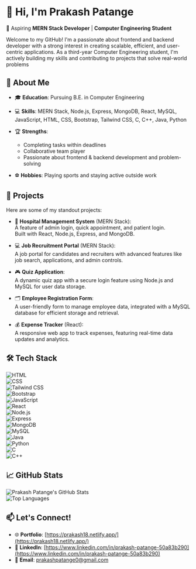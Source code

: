 # 👋 Hi, I'm **Prakash Patange**

🚀 Aspiring **MERN Stack Developer** | **Computer Engineering Student**

Welcome to my GitHub! I'm a passionate about frontend and backend developer with a strong interest in creating scalable, efficient, and user-centric applications. As a third-year Computer Engineering student, I'm actively building my skills and contributing to projects that solve real-world problems

## 🌟 About Me

- 🎓 **Education**: Pursuing B.E. in Computer Engineering

- 💻 **Skills**: MERN Stack, Node.js, Express, MongoDB, React, MySQL, JavaScript, HTML, CSS, Bootstrap, Tailwind CSS, C, C++, Java, Python

- 🏆 **Strengths**:
  - Completing tasks within deadlines
  - Collaborative team player
  - Passionate about frontend & backend development and problem-solving
    
- ⚽ **Hobbies**: Playing sports and staying active outside work

## 💼 Projects

Here are some of my standout projects:

- 📝 **Hospital Management System** (MERN Stack):  
  A feature of admin login, quick appointment, and patient login.  
  Built with React, Node.js, Express, and MongoDB.

- 💻 **Job Recruitment Portal** (MERN Stack):  
  A job portal for candidates and recruiters with advanced features like job search, applications, and admin controls.

- 🎮 **Quiz Application**:  
  A dynamic quiz app with a secure login feature using Node.js and MySQL for user data storage.

- 🗂️ **Employee Registration Form**:  
  A user-friendly form to manage employee data, integrated with a MySQL database for efficient storage and retrieval.

- 💰 **Expense Tracker** (React):  
  A responsive web app to track expenses, featuring real-time data updates and analytics.

## 🛠️ **Tech Stack**

![HTML](https://img.shields.io/badge/HTML-E34F26?style=flat&logo=html5&logoColor=white)  
![CSS](https://img.shields.io/badge/CSS-1572B6?style=flat&logo=css3&logoColor=white)  
![Tailwind CSS](https://img.shields.io/badge/Tailwind%20CSS-06B6D4?style=flat&logo=tailwindcss&logoColor=white)  
![Bootstrap](https://img.shields.io/badge/Bootstrap-7952B3?style=flat&logo=bootstrap&logoColor=white)  
![JavaScript](https://img.shields.io/badge/JavaScript-F7DF1E?style=flat&logo=javascript&logoColor=black)  
![React](https://img.shields.io/badge/React-61DAFB?style=flat&logo=react&logoColor=black)  
![Node.js](https://img.shields.io/badge/Node.js-339933?style=flat&logo=node.js&logoColor=white)  
![Express](https://img.shields.io/badge/Express-000000?style=flat&logo=express&logoColor=white)  
![MongoDB](https://img.shields.io/badge/MongoDB-47A248?style=flat&logo=mongodb&logoColor=white)  
![MySQL](https://img.shields.io/badge/MySQL-4479A1?style=flat&logo=mysql&logoColor=white)  
![Java](https://img.shields.io/badge/Java-007396?style=flat&logo=java&logoColor=white)  
![Python](https://img.shields.io/badge/Python-3776AB?style=flat&logo=python&logoColor=white)  
![C](https://img.shields.io/badge/C-A8B9CC?style=flat&logo=c&logoColor=white)  
![C++](https://img.shields.io/badge/C++-00599C?style=flat&logo=cplusplus&logoColor=white)



## 📈 **GitHub Stats**

![Prakash Patange's GitHub Stats](https://github-readme-stats.vercel.app/api?username=PrakashPatange&show_icons=true&theme=radical)  
![Top Languages](https://github-readme-stats.vercel.app/api/top-langs/?username=PrakashPatange&layout=compact&theme=radical)

## 📫 **Let's Connect!**

- 🌐 **Portfolio**: [https://prakash18.netlify.app/](https://prakash18.netlify.app/)
- 🔗 **LinkedIn**: [https://www.linkedin.com/in/prakash-patange-50a83b290](https://www.linkedin.com/in/prakash-patange-50a83b290)
- 📧 **Email**: [prakashpatange0@gmail.com](mailto:prakashpatange0@gmail.com)

